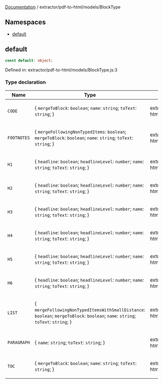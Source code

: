 [Documentation](../../../../modules.md) / extractor/pdf-to-html/models/BlockType

## Namespaces

- [default](namespaces/default.md)

## default

```ts
const default: object;
```

Defined in: extractor/pdf-to-html/models/BlockType.js:3

### Type declaration

<table>
<thead>
<tr>
<th>Name</th>
<th>Type</th>
<th>Defined in</th>
</tr>
</thead>
<tbody>
<tr>
<td>

<a id="code"></a> `CODE`

</td>
<td>

\{
  `mergeToBlock`: `boolean`;
  `name`: `string`;
  `toText`: `string`;
\}

</td>
<td>

extractor/pdf-to-html/models/BlockType.js:67

</td>
</tr>
<tr>
<td>

<a id="footnotes"></a> `FOOTNOTES`

</td>
<td>

\{
  `mergeFollowingNonTypedItems`: `boolean`;
  `mergeToBlock`: `boolean`;
  `name`: `string`;
  `toText`: `string`;
\}

</td>
<td>

extractor/pdf-to-html/models/BlockType.js:59

</td>
</tr>
<tr>
<td>

<a id="h1"></a> `H1`

</td>
<td>

\{
  `headline`: `boolean`;
  `headlineLevel`: `number`;
  `name`: `string`;
  `toText`: `string`;
\}

</td>
<td>

extractor/pdf-to-html/models/BlockType.js:4

</td>
</tr>
<tr>
<td>

<a id="h2"></a> `H2`

</td>
<td>

\{
  `headline`: `boolean`;
  `headlineLevel`: `number`;
  `name`: `string`;
  `toText`: `string`;
\}

</td>
<td>

extractor/pdf-to-html/models/BlockType.js:12

</td>
</tr>
<tr>
<td>

<a id="h3"></a> `H3`

</td>
<td>

\{
  `headline`: `boolean`;
  `headlineLevel`: `number`;
  `name`: `string`;
  `toText`: `string`;
\}

</td>
<td>

extractor/pdf-to-html/models/BlockType.js:20

</td>
</tr>
<tr>
<td>

<a id="h4"></a> `H4`

</td>
<td>

\{
  `headline`: `boolean`;
  `headlineLevel`: `number`;
  `name`: `string`;
  `toText`: `string`;
\}

</td>
<td>

extractor/pdf-to-html/models/BlockType.js:28

</td>
</tr>
<tr>
<td>

<a id="h5"></a> `H5`

</td>
<td>

\{
  `headline`: `boolean`;
  `headlineLevel`: `number`;
  `name`: `string`;
  `toText`: `string`;
\}

</td>
<td>

extractor/pdf-to-html/models/BlockType.js:36

</td>
</tr>
<tr>
<td>

<a id="h6"></a> `H6`

</td>
<td>

\{
  `headline`: `boolean`;
  `headlineLevel`: `number`;
  `name`: `string`;
  `toText`: `string`;
\}

</td>
<td>

extractor/pdf-to-html/models/BlockType.js:44

</td>
</tr>
<tr>
<td>

<a id="list"></a> `LIST`

</td>
<td>

\{
  `mergeFollowingNonTypedItemsWithSmallDistance`: `boolean`;
  `mergeToBlock`: `boolean`;
  `name`: `string`;
  `toText`: `string`;
\}

</td>
<td>

extractor/pdf-to-html/models/BlockType.js:74

</td>
</tr>
<tr>
<td>

<a id="paragraph"></a> `PARAGRAPH`

</td>
<td>

\{
  `name`: `string`;
  `toText`: `string`;
\}

</td>
<td>

extractor/pdf-to-html/models/BlockType.js:82

</td>
</tr>
<tr>
<td>

<a id="toc"></a> `TOC`

</td>
<td>

\{
  `mergeToBlock`: `boolean`;
  `name`: `string`;
  `toText`: `string`;
\}

</td>
<td>

extractor/pdf-to-html/models/BlockType.js:52

</td>
</tr>
</tbody>
</table>
